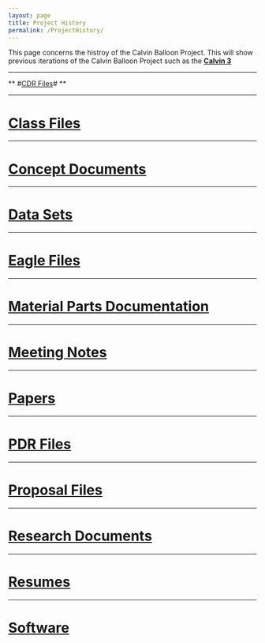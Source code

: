 ```yaml
---
layout: page
title: Project History
permalink: /ProjectHistory/
---
```


This page concerns the histroy of the Calvin Balloon Project. This will show previous iterations of the Calvin Balloon Project such as the **[Calvin 3](https://drive.google.com/drive/folders/0B3C7UDjcjcbKfmgwaTRzN3FSSlVJUlRrdU5CMG1Ja1NhV2pYZS1ESFhZcU5PRWlNMjNkQVk)**

***
** #[CDR Files](https://www.dropbox.com/home/Calvin%20Balloon%20Project/Calvin%203/CDR%20Files)# ** 

***
# **[Class Files](https://www.dropbox.com/home/Calvin%20Balloon%20Project/Calvin%203/Class%20Files)** #

***
# **[Concept Documents](https://www.dropbox.com/home/Calvin%20Balloon%20Project/Calvin%203/Concept%20Documents)** #

***
# **[Data Sets](https://www.dropbox.com/home/Calvin%20Balloon%20Project/Calvin%203/Data%20Sets)** #

***
# **[Eagle Files](https://www.dropbox.com/home/Calvin%20Balloon%20Project/Calvin%203/Eagle%20Files)** #

***
# **[Material Parts Documentation](https://www.dropbox.com/home/Calvin%20Balloon%20Project/Calvin%203/Material_Parts%20Documentation)** #

***
# **[Meeting Notes](https://www.dropbox.com/home/Calvin%20Balloon%20Project/Calvin%203/Meeting%20Notes)** #

***
# **[Papers](https://www.dropbox.com/home/Calvin%20Balloon%20Project/Calvin%203/Papers)** #

***
# **[PDR Files](https://www.dropbox.com/home/Calvin%20Balloon%20Project/Calvin%203/PDR%20Files)** #

***
# **[Proposal Files](https://www.dropbox.com/home/Calvin%20Balloon%20Project/Calvin%203/Proposal%20Files)** #

***
# **[Research Documents](https://www.dropbox.com/home/Calvin%20Balloon%20Project/Calvin%203/Research%20Documents)** #

***
# **[Resumes](https://www.dropbox.com/home/Calvin%20Balloon%20Project/Calvin%203/Resumes)** #

***
# **[Software](https://www.dropbox.com/home/Calvin%20Balloon%20Project/Calvin%203/Software)** #




